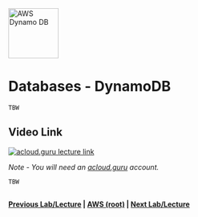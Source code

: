 <img src="https://i.imgur.com/hBlcmbB.png" height="100" title="AWS Dynamo DB" />

Databases - DynamoDB
======

    TBW


## Video Link

[![acloud.guru lecture link](https://i.imgur.com/SrryIwM.png)](https://acloud.guru/course/aws-certified-solutions-architect-associate/learn/databases/dynamodb/watch)

*Note - You will need an [acloud.guru](acloud.guru) account.*


    TBW

  
## 

**[Previous Lab/Lecture](databases-rds-backups-replicas.md) | [AWS (root)](../readme.adoc) | [Next Lab/Lecture](databases-dynamodb.md)**










